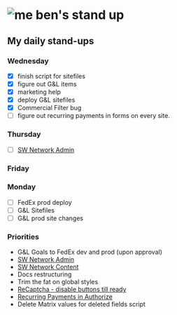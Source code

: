# ![me](https://avatars2.githubusercontent.com/u/5232044?s=50&v=4) ben's stand up

## My daily stand-ups

### Wednesday

- [X] finish script for sitefiles
- [X] figure out G&L items
- [X] marketing help
- [X] deploy G&L sitefiles
- [X] Commercial Filter bug
- [ ] figure out recurring payments in forms on every site.

### Thursday

- [ ] [SW Network Admin](https://app.clickup.com/8537154/v/l/li/54890360?pr=12760709)

### Friday

### Monday

- [ ] FedEx prod deploy
- [ ] G&L Sitefiles
- [ ] G&L prod site changes

### Priorities 
    
- G&L Goals to FedEx dev and prod (upon approval)
- [SW Network Admin](https://app.clickup.com/8537154/v/l/li/54890360?pr=12760709)
- [SW Network Content](https://app.clickup.com/8537154/v/l/li/54892353?pr=12760709)
- Docs restructuring
- Trim the fat on global styles
- [ReCaptcha - disable buttons till ready](https://projects.madebyspeak.com/#/tasks/17598281)
- [Recurring Payments in Authorize](https://projects.madebyspeak.com/#/tasks/16411534)
- Delete Matrix values for deleted fields script
